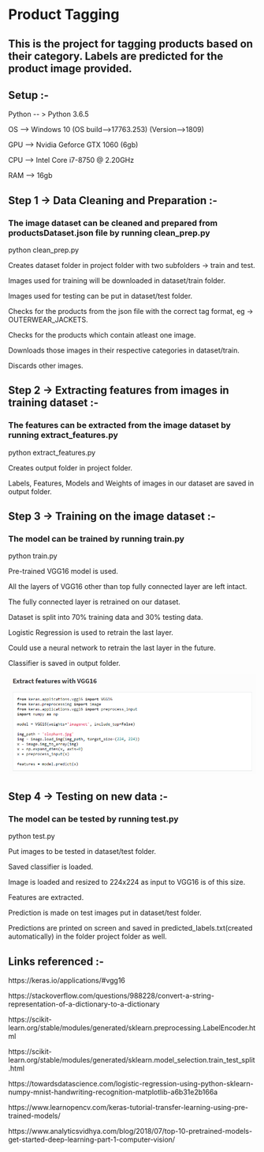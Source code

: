 # Product Tagging

<h2> This is the project for tagging products based on their category. Labels are predicted for the product image provided. </h2>

<h2> Setup :- </h2>
<p> Python -- > Python 3.6.5 </p>
<p> OS --> Windows 10 (OS build-->17763.253) (Version-->1809) </p>
<p> GPU --> Nvidia Geforce GTX 1060 (6gb) </p>
<p> CPU --> Intel Core i7-8750 @ 2.20GHz </p>
<p> RAM --> 16gb </p>

<h2> Step 1 -> Data Cleaning and Preparation :- </h2>
<h3>The image dataset can be cleaned and prepared from productsDataset.json file by running clean_prep.py</h3>
<p>python clean_prep.py</p>
<p>Creates dataset folder in project folder with two subfolders -> train and test.</p>
<p>Images used for training will be downloaded in dataset/train folder.</p>
<p>Images used for testing can be put in dataset/test folder.</p>
<p>Checks for the products from the json file with the correct tag format, eg -> OUTERWEAR_JACKETS.</p>
<p>Checks for the products which contain atleast one image.</p>
<p>Downloads those images in their respective categories in dataset/train.</p>
<p>Discards other images.</p>

<h2> Step 2 -> Extracting features from images in training dataset :- </h2>
<h3>The features can be extracted from the image dataset by running extract_features.py</h3>
<p>python extract_features.py</p>
<p>Creates output folder in project folder.</p>
<p>Labels, Features, Models and Weights of images in our dataset are saved in output folder.</p>

<h2>Step 3 -> Training on the image dataset :-</h2>
<h3>The model can be trained by running train.py</h3>
<p>python train.py</p>
<p>Pre-trained VGG16 model is used.</p>
<p>All the layers of VGG16 other than top fully connected layer are left intact.</p>
<p>The fully connected layer is retrained on our dataset.</p>
<p>Dataset is split into 70% training data and 30% testing data.</p>
<p>Logistic Regression is used to retrain the last layer.</p>
<p>Could use a neural network to retrain the last layer in the future.</p>
<p>Classifier is saved in output folder.</p>

<img src="extract_features.png">

<h2>Step 4 -> Testing on new data :-</h2>
<h3>The model can be tested by running test.py</h3>
<p>python test.py</p>
<p>Put images to be tested in dataset/test folder.</p>
<p>Saved classifier is loaded.</p>
<p>Image is loaded and resized to 224x224 as input to VGG16 is of this size.</p>
<p>Features are extracted.</p>
<p>Prediction is made on test images put in dataset/test folder.</p>
<p>Predictions are printed on screen and saved in predicted_labels.txt(created automatically) in the folder project folder as well.</p>

<h2> Links referenced :- </h2>
<p>https://keras.io/applications/#vgg16</p>
<p>https://stackoverflow.com/questions/988228/convert-a-string-representation-of-a-dictionary-to-a-dictionary</p>
<p>https://scikit-learn.org/stable/modules/generated/sklearn.preprocessing.LabelEncoder.html</p>
<p>https://scikit-learn.org/stable/modules/generated/sklearn.model_selection.train_test_split.html</p>
<p>https://towardsdatascience.com/logistic-regression-using-python-sklearn-numpy-mnist-handwriting-recognition-matplotlib-a6b31e2b166a</p>
<p>https://www.learnopencv.com/keras-tutorial-transfer-learning-using-pre-trained-models/</p>
<p>https://www.analyticsvidhya.com/blog/2018/07/top-10-pretrained-models-get-started-deep-learning-part-1-computer-vision/</p>
